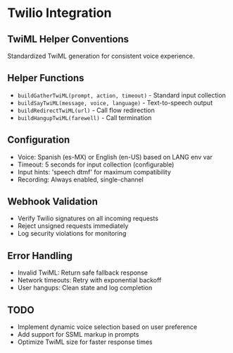# Twilio Integration

## TwiML Helper Conventions
Standardized TwiML generation for consistent voice experience.

## Helper Functions
- `buildGatherTwiML(prompt, action, timeout)` - Standard input collection
- `buildSayTwiML(message, voice, language)` - Text-to-speech output
- `buildRedirectTwiML(url)` - Call flow redirection
- `buildHangupTwiML(farewell)` - Call termination

## Configuration
- Voice: Spanish (es-MX) or English (en-US) based on LANG env var
- Timeout: 5 seconds for input collection (configurable)
- Input hints: 'speech dtmf' for maximum compatibility
- Recording: Always enabled, single-channel

## Webhook Validation
- Verify Twilio signatures on all incoming requests
- Reject unsigned requests immediately
- Log security violations for monitoring

## Error Handling
- Invalid TwiML: Return safe fallback response
- Network timeouts: Retry with exponential backoff
- User hangups: Clean state and log completion

## TODO
- Implement dynamic voice selection based on user preference
- Add support for SSML markup in prompts
- Optimize TwiML size for faster response times
